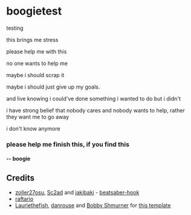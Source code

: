 # boogietest

testing

this brings me stress

please help me with this

no one wants to help me

maybe i should scrap it

maybe i should just give up my goals.

and live knowing i could've done something i wanted to do but i didn't

i have strong belief that nobody cares and nobody wants to help, rather they want me to go away

i don't know anymore

### please help me finish this, if you find this

#### -- boogie

## Credits

* [zoller27osu](https://github.com/zoller27osu), [Sc2ad](https://github.com/Sc2ad) and [jakibaki](https://github.com/jakibaki) - [beatsaber-hook](https://github.com/sc2ad/beatsaber-hook)
* [raftario](https://github.com/raftario)
* [Lauriethefish](https://github.com/Lauriethefish), [danrouse](https://github.com/danrouse) and [Bobby Shmurner](https://github.com/BobbyShmurner) for [this template](https://github.com/Lauriethefish/quest-mod-template)

